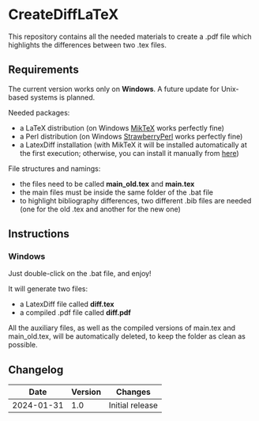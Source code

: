 # CreateDiffLaTeX

This repository contains all the needed materials to create a .pdf file which highlights the differences between two .tex files. 

## Requirements

The current version works only on **Windows**. A future update for Unix-based systems is planned.

Needed packages:
- a LaTeX distribution (on Windows [MikTeX](https://miktex.org/) works perfectly fine)
- a Perl distribution (on Windows [StrawberryPerl](https://strawberryperl.com/) works perfectly fine)
- a LatexDiff installation (with MikTeX it will be installed automatically at the first execution; otherwise, you can install it manually from [here](https://www.ctan.org/pkg/latexdiff))

File structures and namings:
- the files need to be called **main_old.tex** and **main.tex**
- the main files must be inside the same folder of the .bat file 
- to highlight bibliography differences, two different .bib files are needed (one for the old .tex and another for the new one)

## Instructions

### Windows

Just double-click on the .bat file, and enjoy! 

It will generate two files:
- a LatexDiff file called **diff.tex**
- a compiled .pdf file called **diff.pdf**

All the auxiliary files, as well as the compiled versions of main.tex and main_old.tex, will be automatically deleted, to keep the folder as clean as possible.

## Changelog

| Date       | Version | Changes |
|------------|---------|---------|
| 2024-01-31 | 1.0   | Initial release |
